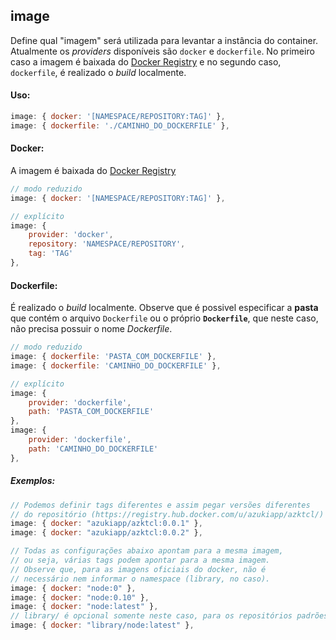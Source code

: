 ## image

Define qual "imagem" será utilizada para levantar a instância do container. Atualmente os _providers_ disponíveis são `docker` e `dockerfile`. No primeiro caso a imagem é baixada do [Docker Registry](https://registry.hub.docker.com) e no segundo caso, `dockerfile`, é realizado o _build_ localmente.

#### Uso:

```js
image: { docker: '[NAMESPACE/REPOSITORY:TAG]' },
image: { dockerfile: './CAMINHO_DO_DOCKERFILE' },
```

#### Docker:

A imagem é baixada do [Docker Registry](https://registry.hub.docker.com)

```js
// modo reduzido
image: { docker: '[NAMESPACE/REPOSITORY:TAG]' },

// explícito
image: {
    provider: 'docker',
    repository: 'NAMESPACE/REPOSITORY',
    tag: 'TAG'
},
```

#### Dockerfile:

É realizado o _build_ localmente. Observe que é possivel especificar a **pasta** que contém o arquivo `Dockerfile` ou o próprio **`Dockerfile`**, que neste caso, não precisa possuir o nome _Dockerfile_.

```js
// modo reduzido
image: { dockerfile: 'PASTA_COM_DOCKERFILE' },
image: { dockerfile: 'CAMINHO_DO_DOCKERFILE' },

// explícito
image: {
    provider: 'dockerfile',
    path: 'PASTA_COM_DOCKERFILE'
},
image: {
    provider: 'dockerfile',
    path: 'CAMINHO_DO_DOCKERFILE'
},
```

##### Exemplos:

```js
// Podemos definir tags diferentes e assim pegar versões diferentes
// do repositório (https://registry.hub.docker.com/u/azukiapp/azktcl/)
image: { docker: "azukiapp/azktcl:0.0.1" },
image: { docker: "azukiapp/azktcl:0.0.2" },

// Todas as configurações abaixo apontam para a mesma imagem,
// ou seja, várias tags podem apontar para a mesma imagem.
// Observe que, para as imagens oficiais do docker, não é
// necessário nem informar o namespace (library, no caso).
image: { docker: "node:0" },
image: { docker: "node:0.10" },
image: { docker: "node:latest" },
// library/ é opcional somente neste caso, para os repositórios padrões do Docker
image: { docker: "library/node:latest" },
```

